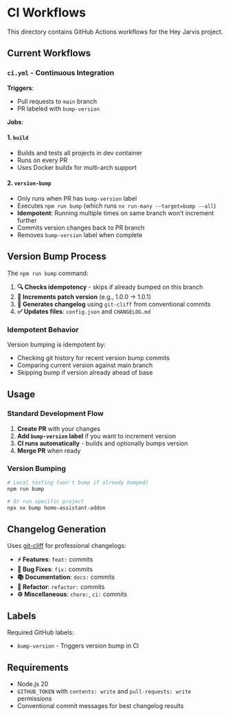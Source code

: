 # CI Workflows

This directory contains GitHub Actions workflows for the Hey Jarvis project.

## Current Workflows

### `ci.yml` - Continuous Integration

**Triggers**: 
- Pull requests to `main` branch  
- PR labeled with `bump-version`

**Jobs**:

#### 1. `build`
- Builds and tests all projects in dev container
- Runs on every PR
- Uses Docker buildx for multi-arch support

#### 2. `version-bump` 
- Only runs when PR has `bump-version` label
- Executes `npm run bump` (which runs `nx run-many --target=bump --all`)
- **Idempotent**: Running multiple times on same branch won't increment further
- Commits version changes back to PR branch
- Removes `bump-version` label when complete

## Version Bump Process

The `npm run bump` command:

1. **🔍 Checks idempotency** - skips if already bumped on this branch
2. **🔢 Increments patch version** (e.g., 1.0.0 → 1.0.1) 
3. **📝 Generates changelog** using `git-cliff` from conventional commits
4. **✅ Updates files**: `config.json` and `CHANGELOG.md`

### Idempotent Behavior

Version bumping is idempotent by:
- Checking git history for recent version bump commits
- Comparing current version against main branch
- Skipping bump if version already ahead of base

## Usage

### Standard Development Flow
1. **Create PR** with your changes
2. **Add `bump-version` label** if you want to increment version
3. **CI runs automatically** - builds and optionally bumps version
4. **Merge PR** when ready

### Version Bumping
```bash
# Local testing (won't bump if already bumped)
npm run bump

# Or run specific project
npx nx bump home-assistant-addon
```

## Changelog Generation

Uses [git-cliff](https://git-cliff.org/) for professional changelogs:

- **⚡ Features**: `feat:` commits
- **🐛 Bug Fixes**: `fix:` commits  
- **📚 Documentation**: `docs:` commits
- **🚜 Refactor**: `refactor:` commits
- **⚙️ Miscellaneous**: `chore:`, `ci:` commits

## Labels

Required GitHub labels:
- `bump-version` - Triggers version bump in CI

## Requirements

- Node.js 20
- `GITHUB_TOKEN` with `contents: write` and `pull-requests: write` permissions  
- Conventional commit messages for best changelog results